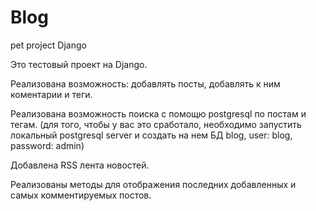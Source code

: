 # Blog
pet project Django

Это тестовый проект на Django.

Реализована возможность: добавлять посты, добавлять к ним коментарии и теги. 

Реализована возможность поиска с помощю postgresql по постам и тегам. (для того, чтобы у вас это сработало, необходимо запустить локальный postgresql server и создать 
на нем БД blog, user: blog, password: admin) 

Добавлена RSS лента новостей.

Реализованы методы для отображения последних добавленных и самых комментируемых постов.
